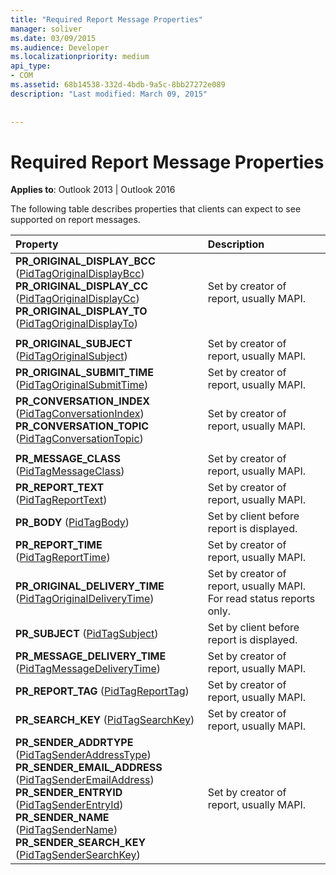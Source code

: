 ```yaml
---
title: "Required Report Message Properties"
manager: soliver
ms.date: 03/09/2015
ms.audience: Developer
ms.localizationpriority: medium
api_type:
- COM
ms.assetid: 68b14538-332d-4bdb-9a5c-8bb27272e089
description: "Last modified: March 09, 2015"
 
 
---
```


# Required Report Message Properties

  
  
**Applies to**: Outlook 2013 | Outlook 2016 
  
The following table describes properties that clients can expect to see supported on report messages.
  
|**Property**|**Description**|
|:-----|:-----|
|**PR_ORIGINAL_DISPLAY_BCC** ([PidTagOriginalDisplayBcc](pidtagoriginaldisplaybcc-canonical-property.md))  <br/> **PR_ORIGINAL_DISPLAY_CC** ([PidTagOriginalDisplayCc](pidtagoriginaldisplaycc-canonical-property.md))  <br/> **PR_ORIGINAL_DISPLAY_TO** ([PidTagOriginalDisplayTo](pidtagoriginaldisplayto-canonical-property.md))  <br/> |Set by creator of report, usually MAPI. |
|||
|**PR_ORIGINAL_SUBJECT** ([PidTagOriginalSubject](pidtagoriginalsubject-canonical-property.md))  <br/> |Set by creator of report, usually MAPI. |
|**PR_ORIGINAL_SUBMIT_TIME** ([PidTagOriginalSubmitTime](pidtagoriginalsubmittime-canonical-property.md))  <br/> |Set by creator of report, usually MAPI. |
|**PR_CONVERSATION_INDEX** ([PidTagConversationIndex](pidtagconversationindex-canonical-property.md))  <br/> **PR_CONVERSATION_TOPIC** ([PidTagConversationTopic](pidtagconversationtopic-canonical-property.md))  <br/> |Set by creator of report, usually MAPI. |
|||
|**PR_MESSAGE_CLASS** ([PidTagMessageClass](pidtagmessageclass-canonical-property.md))  <br/> |Set by creator of report, usually MAPI. |
|**PR_REPORT_TEXT** ([PidTagReportText](pidtagreporttext-canonical-property.md))  <br/> |Set by creator of report, usually MAPI. |
|**PR_BODY** ([PidTagBody](pidtagbody-canonical-property.md))  <br/> |Set by client before report is displayed. |
|**PR_REPORT_TIME** ([PidTagReportTime](pidtagreporttime-canonical-property.md))  <br/> |Set by creator of report, usually MAPI. |
|**PR_ORIGINAL_DELIVERY_TIME** ([PidTagOriginalDeliveryTime](pidtagoriginaldeliverytime-canonical-property.md))  <br/> |Set by creator of report, usually MAPI. For read status reports only. |
|**PR_SUBJECT** ([PidTagSubject](pidtagsubject-canonical-property.md))  <br/> |Set by client before report is displayed. |
|**PR_MESSAGE_DELIVERY_TIME** ([PidTagMessageDeliveryTime](pidtagmessagedeliverytime-canonical-property.md))  <br/> |Set by creator of report, usually MAPI. |
|**PR_REPORT_TAG** ([PidTagReportTag](pidtagreporttag-canonical-property.md))  <br/> |Set by creator of report, usually MAPI. |
|**PR_SEARCH_KEY** ([PidTagSearchKey](pidtagsearchkey-canonical-property.md))  <br/> |Set by creator of report, usually MAPI. |
|**PR_SENDER_ADDRTYPE** ([PidTagSenderAddressType](pidtagsenderaddresstype-canonical-property.md))  <br/> **PR_SENDER_EMAIL_ADDRESS** ([PidTagSenderEmailAddress](pidtagsenderemailaddress-canonical-property.md))  <br/> **PR_SENDER_ENTRYID** ([PidTagSenderEntryId](pidtagsenderentryid-canonical-property.md))  <br/> **PR_SENDER_NAME** ([PidTagSenderName](pidtagsendername-canonical-property.md))  <br/> **PR_SENDER_SEARCH_KEY** ([PidTagSenderSearchKey](pidtagsendersearchkey-canonical-property.md))  <br/> |Set by creator of report, usually MAPI. |
   

